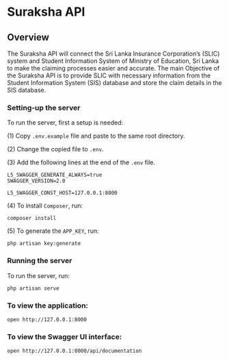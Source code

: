 # Suraksha API


## Overview
The Suraksha API will connect the Sri Lanka Insurance Corporation’s (SLIC) system and Student Information System of Ministry of Education, Sri Lanka to make the claiming processes easier and accurate. The main Objective of the Suraksha API is to provide SLIC with necessary information from the Student Information System (SIS) database and store the claim details in the SIS database.


### Setting-up the server
To run the server, first a setup is needed:

(1) Copy `.env.example` file and paste to the same root directory.

(2) Change the copied file to `.env`.

(3) Add the following lines at the end of the `.env` file.

```
L5_SWAGGER_GENERATE_ALWAYS=true
SWAGGER_VERSION=2.0

L5_SWAGGER_CONST_HOST=127.0.0.1:8000
```

(4) To install `Composer`, run:

```
composer install
```

(5) To generate the `APP_KEY`, run:

```
php artisan key:generate
```


### Running the server
To run the server, run:

```
php artisan serve
```


### To view the application:

```
open http://127.0.0.1:8000
```


### To view the Swagger UI interface:

```
open http://127.0.0.1:8000/api/documentation
```